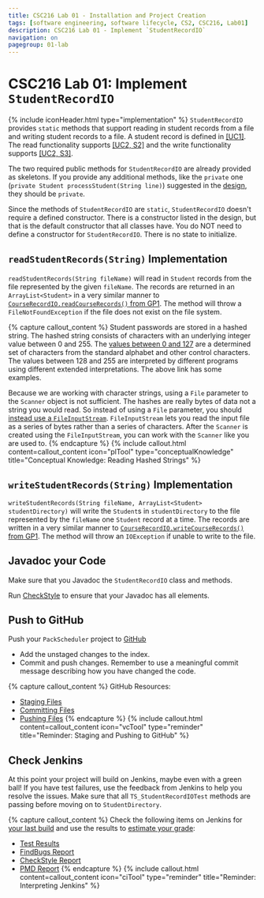 ```yaml
---
title: CSC216 Lab 01 - Installation and Project Creation
tags: [software engineering, software lifecycle, CS2, CSC216, Lab01]
description: CSC216 Lab 01 - Implement `StudentRecordIO`
navigation: on
pagegroup: 01-lab
---
```


# CSC216 Lab 01: Implement `StudentRecordIO`
{% include iconHeader.html type="implementation" %}
`StudentRecordIO` provides `static` methods that support reading in student records from a file and writing student records to a file.  A student record is defined in [[UC1]](01-lab-requirements#uc1).  The read functionality supports [[UC2, S2]](01-lab-requirements#uc2-s2) and the write functionality supports [[UC2, S3]](01-lab-requirements#uc2-s3).

The two required public methods for `StudentRecordIO` are already provided as skeletons.  If you provide any additional methods, like the `private` one (`private Student processStudent(String line)`) suggested in the [design](01-lab-design), they should be `private`.

Since the methods of `StudentRecordIO` are `static`, `StudentRecordIO` doesn't require a defined constructor.  There is a constructor listed in the design, but that is the default constructor that all classes have.  You do NOT need to define a constructor for `StudentRecordIO`.  There is no state to initialize.


## `readStudentRecords(String)` Implementation
`readStudentRecords(String fileName)` will read in `Student` records from the file represented by the given `fileName`.  The records are returned in an `ArrayList<Student>` in a very similar manner to [`CourseRecordIO.readCourseRecords()` from GP1](../../gp1/gp1-libraries#java-collections-framework).  The method will throw a `FileNotFoundException` if the file does not exist on the file system. 


{% capture callout_content %}
Student passwords are stored in a hashed string.  The hashed string consists of characters with an underlying integer value between 0 and 255.  The [values between 0 and 127](http://www.asciitable.com/) are a determined set of characters from the standard alphabet and other control characters.  The values between 128 and 255 are interpreted by different programs using different extended interpretations.  The above link has some examples.

Because we are working with character strings, using a `File` parameter to the `Scanner` object is not sufficient.  The hashes are really bytes of data not a string you would read.  So instead of using a `File` parameter, you should [instead use a `FileInputStream`](https://docs.oracle.com/javase/8/docs/api/java/io/FileInputStream.html).  `FileInputStream` lets you read the input file as a series of bytes rather than a series of characters.  After the `Scanner` is created using the `FileInputStream`, you can work with the `Scanner` like you are used to.
{% endcapture %}
{% include callout.html content=callout_content icon="plTool" type="conceptualKnowledge" title="Conceptual Knowledge: Reading Hashed Strings" %}


## `writeStudentRecords(String)` Implementation
`writeStudentRecords(String fileName, ArrayList<Student> studentDirectory)` will write the `Student`s in `studentDirectory` to the file represented by the `fileName` one `Student` record at a time.  The records are written in a very similar manner to [`CourseRecordIO.writeCourseRecords()` from GP1](../../gp1/gp1-libraries#file-output).  The method will throw an `IOException` if unable to write to the file.


## Javadoc your Code
Make sure that you Javadoc the `StudentRecordIO` class and methods. 

Run [CheckStyle](../../gp1/gp1-static-analysis#checkstyle) to ensure that your Javadoc has all elements.


## Push to GitHub
Push your `PackScheduler` project to [GitHub](https://github.ncsu.edu)

  * Add the unstaged changes to the index.
  * Commit and push changes.  Remember to use a meaningful commit message describing how you have changed the code.  


{% capture callout_content %}
GitHub Resources:

  * [Staging Files](../../git-tutorial/git-staging)
  * [Committing Files](../../git-tutorial/git-commit)
  * [Pushing Files](../../git-tutorial/git-push)
{% endcapture %}
{% include callout.html content=callout_content icon="vcTool" type="reminder" title="Reminder: Staging and Pushing to GitHub" %}


## Check Jenkins
At this point your project will build on Jenkins, maybe even with a green ball!  If you have test failures, use the feedback from Jenkins to help you resolve the issues. Make sure that all `TS_StudentRecordIOTest` methods are passing before moving on to `StudentDirectory`.


{% capture callout_content %}
Check the following items on Jenkins for [your last build](../../jenkins/#build-summary-page) and use the results to [estimate your grade](../../jenkins/#grade-estimation-example):

  * [Test Results](../../jenkins/#test-results)
  * [FindBugs Report](../../jenkins/#findbugs-report)
  * [CheckStyle Report](../../jenkins/#checkstyle-report)
  * [PMD Report](../../jenkins/#pmd-report)
{% endcapture %}
{% include callout.html content=callout_content icon="ciTool" type="reminder" title="Reminder: Interpreting Jenkins" %}